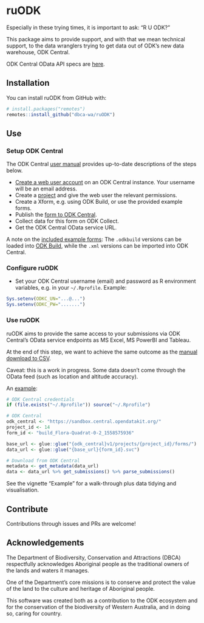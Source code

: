 
<!-- README.md is generated from README.Rmd. Please edit that file -->

# ruODK

Especially in these trying times, it is important to ask: “R U ODK?”

This package aims to provide support, and with that we mean technical
support, to the data wranglers trying to get data out of ODK’s new data
warehouse, ODK Central.

ODK Central OData API specs are
[here](https://odkcentral.docs.apiary.io/#reference/odata-endpoints).

## Installation

You can install ruODK from GitHub with:

``` r
# install.packages("remotes")
remotes::install_github("dbca-wa/ruODK")
```

## Use

### Setup ODK Central

The ODK Central [user
manual](https://docs.opendatakit.org/central-using/) provides up-to-date
descriptions of the steps below.

  - [Create a web user
    account](https://docs.opendatakit.org/central-users/#creating-a-web-user)
    on an ODK Central instance. Your username will be an email address.
  - Create a [project](https://docs.opendatakit.org/central-projects/)
    and give the web user the relevant permissions.
  - Create a Xform, e.g. using ODK Build, or use the provided example
    forms.
  - Publish the [form to ODK
    Central](https://docs.opendatakit.org/central-forms/).
  - Collect data for this form on ODK Collect.
  - Get the ODK Central OData service URL.

A note on the [included example
forms](https://github.com/dbca-wa/ruODK/tree/master/inst/extdata): The
`.odkbuild` versions can be loaded into [ODK
Build](https://build.opendatakit.org/), while the `.xml` versions can be
imported into ODK Central.

### Configure ruODK

  - Set your ODK Central username (email) and password as R environment
    variables, e.g. in your `~/.Rprofile`. Example:

<!-- end list -->

``` r
Sys.setenv(ODKC_UN="...@...")
Sys.setenv(ODKC_PW=".......")
```

### Use ruODK

ruODK aims to provide the same access to your submissions via ODK
Central’s OData service endpoints as MS Excel, MS PowerBI and Tableau.

At the end of this step, we want to achieve the same outcome as the
[manual download to
CSV](https://docs.opendatakit.org/central-submissions/#downloading-submissions-as-csvs).

Caveat: this is a work in progress. Some data doesn’t come through the
OData feed (such as location and altitude accuracy).

An [example](https://rpubs.com/florian_mayer/flora_quadrats):

``` r
# ODK Central credentials
if (file.exists("~/.Rprofile")) source("~/.Rprofile")

# ODK Central
odk_central <- "https://sandbox.central.opendatakit.org/"
project_id <- 14
form_id <- "build_Flora-Quadrat-0-2_1558575936"

base_url <- glue::glue("{odk_central}v1/projects/{project_id}/forms/")
data_url <- glue::glue("{base_url}{form_id}.svc")

# Download from ODK Central
metadata <- get_metadata(data_url)
data <- data_url %>% get_submissions() %>% parse_submissions()
```

See the vignette “Example” for a walk-through plus data tidying and
visualisation.

## Contribute

Contributions through issues and PRs are welcome\!

## Acknowledgements

The Department of Biodiversity, Conservation and Attractions (DBCA)
respectfully acknowledges Aboriginal people as the traditional owners of
the lands and waters it manages.

One of the Department’s core missions is to conserve and protect the
value of the land to the culture and heritage of Aboriginal people.

This software was created both as a contribution to the ODK ecosystem
and for the conservation of the biodiversity of Western Australia, and
in doing so, caring for country.
